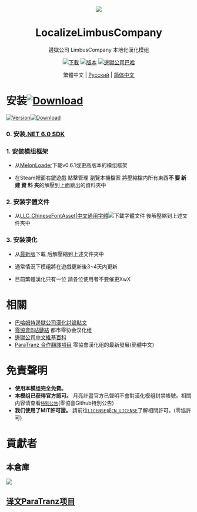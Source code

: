 <div align="center">
<a href="https://github.com/LocalizeLimbusCompany/LocalizeLimbusCompany">
   <img src="https://avatars.githubusercontent.com/u/129521269" />
</a>

# LocalizeLimbusCompany
邊獄公司 LimbusCompany 本地化漢化模组

[![下載](https://img.shields.io/github/downloads/SmallYuanSY/LocalizeLimbusCompany/total.svg?label=Download|下载)](../../releases)
[![版本](https://img.shields.io/github/release/SmallYuanSY/LocalizeLimbusCompany.svg?label=Version|最新版)](../../releases/latest)
[![邊獄公司巴哈](https://img.shields.io/badge/巴哈姆特-blue)](https://forum.gamer.com.tw/A.php?bsn=73052)

繁體中文 | [Русский](https://github.com/Crescent-Corporation/LimbusCompanyBusRUS) | [简体中文](https://github.com/LocalizeLimbusCompany/LocalizeLimbusCompany)
</div>

# 安装[![Download](https://img.shields.io/github/downloads/SmallYuanSY/LocalizeLimbusCompany/total.svg?label=Download|下载)](../../releases)
[![Version](https://img.shields.io/github/release/SmallYuanSY/LocalizeLimbusCompany.svg?label=Version|最新版)![Download](https://img.shields.io/github/downloads/SmallYuanSY/LocalizeLimbusCompany/latest/total.svg?label=Download|下载)](../../releases/latest)
### 0. 安装[.NET 6.0 SDK](https://dotnet.microsoft.com/zh-cn/download/dotnet/thank-you/sdk-6.0.406-windows-x64-installer)
### 1. 安装模组框架
   - 从[MelonLoader](https://github.com/LavaGang/MelonLoader)下載v0.6.1或更高版本的模组框架
   
   - 在Steam裡面右鍵遊戲 點擊管理 瀏覽本機檔案 將壓縮檔内所有東西**不 要 新 建 資 料 夹**的解壓到上面跳出的資料夾中
### 2. 安装字體文件
   - 从[LLC_ChineseFontAsset|中文通用字體![](https://img.shields.io/github/release/SmallYuanSY/LLC_ChineseFontAsset.svg?label=更新日期)](../../../LLC_ChineseFontAsset)下載字體文件 後解壓縮到上述文件夾中
### 3. 安装漢化
   - 从[最新版](../../releases)下載 后解壓縮到上述文件夾中
    
   - 通常情況下模组將在遊戲更新後3~4天内更新

   - 目前繁體漢化只有一位 請各位使用者不要催更XwX

# 相關
- [巴哈姆特邊獄公司漢化討論貼文](https://forum.gamer.com.tw/C.php?bsn=73052&snA=297&tnum=7)
- [零協會B站鏈結](https://space.bilibili.com/1247764479) 都市零协会汉化组
- [邊獄公司中文維基百科](https://limbuscompany.huijiwiki.com)
- [ParaTranz 合作翻譯項目](https://paratranz.cn/projects/6860) 零協會漢化组的最新發展(簡體中文)
# 免責聲明
- **使用本模组完全免費。** 
- **本模组已获得官方認可。** 月亮計畫官方已聲明不會對漢化模组封禁帳號。相關内容请查看[`特别公告`](https://github.com/orgs/LocalizeLimbusCompany/discussions/70)(零協會Github特別公告)
- **我们使用了MIT許可證。** 請前往[`LICENSE`](./LICENSE)或[`CN_LICENSE`](./.github/CN_LICENSE)了解相關許可。(零協許可)
# 貢獻者
## 本倉庫
<a href="https://github.com/LocalizeLimbusCompany/LocalizeLimbusCompany/graphs/contributors">
  <img src="https://contrib.rocks/image?repo=LocalizeLimbusCompany/LocalizeLimbusCompany" />
</a>

## [译文ParaTranz项目](https://paratranz.cn/projects/6860/leaderboard)
